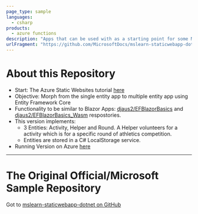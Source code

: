 ```yaml
---
page_type: sample
languages:
  - csharp
products:
  - azure functions
description: "Apps that can be used with as a starting point for some MS Learn Modules."
urlFragment: "https://github.com/MicrosoftDocs/mslearn-staticwebapp-dotnet"
---
```


# About this Repository

- Start: The Azure Static Websites tutorial [here](https://docs.microsoft.com/en-us/learn/modules/publish-app-service-static-web-app-api-dotnet/)
- Objective: Morph from the single entity app to multiple entity app using Entity Framework Core
- Functionality to be similar to Blazor Apps: [djaus2/EFBlazorBasics](https://github.com/djaus2/EFBlazorBasics) and [djaus2/EFBlazorBasics_Wasm](https://github.com/djaus2/EFBlazorBasics_Wasm) respostories.
- This version implements: 
  - 3 Entities: Activity, Helper and Round. A Helper volunteers for a activity which is for a specific round of athletics competition.
  - Entities are stored in a C# LocalStorage service.
- Running Version on Azure [here](https://brave-wave-05ed2c51e.azurestaticapps.net/)

<hr/>

# The Original Official/Microsoft Sample Repository
Got to [mslearn-staticwebapp-dotnet on GitHub](https://github.com/MicrosoftDocs/mslearn-staticwebapp-dotnet)
